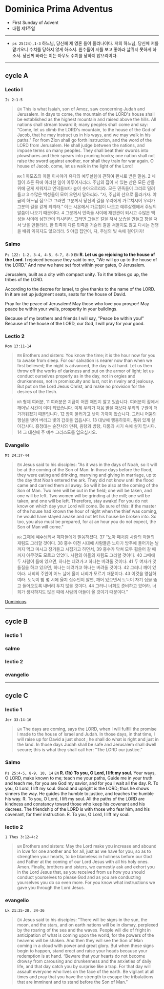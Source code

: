 # Dominica Prima Adventus
* First Sunday of Advent
* 대림 제1주일

---

- `ps 25(24),1-3` 하느님, 당신께 제 영혼 들어 올리나이다. 저의 하느님, 당신께 저를 맡기오니 수치를 당하지 않게 하소서. 원수들이 저를 보고 좋아라 날뛰지 못하게 하소서. 당신께 바라는 이는 아무도 수치를 당하지 않으리이다.

---
## cycle A 
###  Lectio I
`Is 2:1-5`
> `EN` This is what Isaiah, son of Amoz, saw concerning Judah and Jerusalem.
In days to come,
the mountain of the LORD's house
shall be established as the highest mountain
and raised above the hills.
All nations shall stream toward it;
many peoples shall come and say:
"Come, let us climb the LORD's mountain,
to the house of the God of Jacob,
that he may instruct us in his ways,
and we may walk in his paths."
For from Zion shall go forth instruction,
and the word of the LORD from Jerusalem.
He shall judge between the nations,
and impose terms on many peoples.
They shall beat their swords into plowshares
and their spears into pruning hooks;
one nation shall not raise the sword against another,
nor shall they train for war again.
O house of Jacob, come,
let us walk in the light of the Lord!

> `KR` 1 아모츠의 아들 이사야가 유다와 예루살렘에 관하여 환시로 받은 말씀.
2 세월이 흐른 뒤에 이러한 일이 이루어지리라.
주님의 집이 서 있는 산은 모든 산들 위에 굳게 세워지고
언덕들보다 높이 솟아오르리라.
모든 민족들이 그리로 밀려들고
3 수많은 백성들이 모여 오면서 말하리라.
“자, 주님의 산으로 올라가자. 야곱의 하느님 집으로!
그러면 그분께서 당신의 길을 우리에게 가르치시어
우리가 그분의 길을 걷게 되리라.”
이는 시온에서 가르침이 나오고
예루살렘에서 주님의 말씀이 나오기 때문이다.
4 그분께서 민족들 사이에 재판관이 되시고
수많은 백성들 사이에 심판관이 되시리라.
그러면 그들은 칼을 쳐서 보습을 만들고 창을 쳐서 낫을 만들리라.
한 민족이 다른 민족을 거슬러 칼을 쳐들지도 않고
다시는 전쟁을 배워 익히지도 않으리라.
5 야곱 집안아, 자, 주님의 빛 속에 걸어가자!

### Salmo
`Ps 122: 1-2, 3-4, 4-5, 6-7, 8-9`
`EN` **R. Let us go rejoicing to the house of the Lord.**
I rejoiced because they said to me,
"We will go up to the house of the LORD."
And now we have set foot
within your gates, O Jerusalem.

Jerusalem, built as a city
with compact unity.
To it the tribes go up,
the tribes of the LORD.

According to the decree for Israel,
to give thanks to the name of the LORD.
In it are set up judgment seats,
seats for the house of David.

Pray for the peace of Jerusalem!
May those who love you prosper!
May peace be within your walls,
prosperity in your buildings.

Because of my brothers and friends
I will say, "Peace be within you!"
Because of the house of the LORD, our God,
I will pray for your good.


### Lectio 2
`Rom 13:11-14`
> `EN` Brothers and sisters:
You know the time;
it is the hour now for you to awake from sleep.
For our salvation is nearer now than when we first believed;
the night is advanced, the day is at hand.
Let us then throw off the works of darkness
and put on the armor of light;
let us conduct ourselves properly as in the day,
not in orgies and drunkenness,
not in promiscuity and lust,
not in rivalry and jealousy.
But put on the Lord Jesus Christ,
and make no provision for the desires of the flesh.

> `KR` 형제 여러분, 11 여러분은 지금이 어떤 때인지 알고 있습니다.
여러분이 잠에서 깨어날 시간이 이미 되었습니다.
이제 우리가 처음 믿을 때보다 우리의 구원이 더 가까워졌기 때문입니다.
12 밤이 물러가고 낮이 가까이 왔습니다.
그러니 어둠의 행실을 벗어 버리고 빛의 갑옷을 입읍시다.
13 대낮에 행동하듯이, 품위 있게 살아갑시다.
흥청대는 술잔치와 만취, 음탕과 방탕, 다툼과 시기 속에 살지 맙시다.
14 그 대신에 주 예수 그리스도를 입으십시오.


### Evangelio
`Mt 24:37-44`
> `EN` Jesus said to his disciples:
"As it was in the days of Noah,
so it will be at the coming of the Son of Man.
In those days before the flood,
they were eating and drinking,
marrying and giving in marriage,
up to the day that Noah entered the ark.
They did not know until the flood came and carried them all away.
So will it be also at the coming of the Son of Man.
Two men will be out in the field;
one will be taken, and one will be left.
Two women will be grinding at the mill;
one will be taken, and one will be left.
Therefore, stay awake!
For you do not know on which day your Lord will come.
Be sure of this: if the master of the house
had known the hour of night when the thief was coming,
he would have stayed awake
and not let his house be broken into.
So too, you also must be prepared,
for at an hour you do not expect, the Son of Man will come."

> `KR` 그때에 예수님께서 제자들에게 말씀하셨다.
37 “노아 때처럼 사람의 아들의 재림도 그러할 것이다.
38 홍수 이전 시대에 사람들은 노아가 방주에 들어가는 날까지
먹고 마시고 장가들고 시집가고 하면서,
39 홍수가 닥쳐 모두 휩쓸어 갈 때까지 아무것도 모르고 있었다.
사람의 아들의 재림도 그러할 것이다.
40 그때에 두 사람이 들에 있으면, 하나는 데려가고 하나는 버려둘 것이다.
41 두 여자가 맷돌질을 하고 있으면, 하나는 데려가고 하나는 버려둘 것이다.
42 그러니 깨어 있어라. 너희의 주인이 어느 날에 올지 너희가 모르기 때문이다.
43 이것을 명심하여라. 도둑이 밤 몇 시에 올지 집주인이 알면,
깨어 있으면서 도둑이 자기 집을 뚫고 들어오도록 내버려 두지 않을 것이다.
44 그러니 너희도 준비하고 있어라.
너희가 생각하지도 않은 때에 사람의 아들이 올 것이기 때문이다.”



[Dominicos](https://www.dominicos.org/predicacion/homilia/27-11-2022/)


---
## cycle B
### lectio 1
### salmo
### lectio 2
### evangelio


---
## cycle C
### lectio 1
`Jer 33:14-16`
> `EN` The days are coming, says the LORD, 
    when I will fulfill the promise 
    I made to the house of Israel and Judah.
In those days, in that time, 
    I will raise up for David a just shoot ; 
    he shall do what is right and just in the land.
In those days Judah shall be safe 
    and Jerusalem shall dwell secure; 
    this is what they shall call her: 
    “The LORD our justice.”


### Salmo
`Ps 25:4-5, 8-9, 10, 14`
`EN` **R. (1b)  To you, O Lord, I lift my soul.**
Your ways, O LORD, make known to me;
   teach me your paths,
Guide me in your truth and teach me,
   for you are God my savior,
   and for you I wait all the day. 
R. To you, O Lord, I lift my soul.
Good and upright is the LORD;
   thus he shows sinners the way.
He guides the humble to justice,
   and teaches the humble his way. 
R. To you, O Lord, I lift my soul.
All the paths of the LORD are kindness and constancy
   toward those who keep his covenant and his decrees.
The friendship of the LORD is with those who fear him,
   and his covenant, for their instruction. 
R. To you, O Lord, I lift my soul.

### lectio 2
`1 Thes 3:12—4:2`
> `EN` Brothers and sisters:
May the Lord make you increase and abound in love
for one another and for all,
just as we have for you, 
so as to strengthen your hearts, 
to be blameless in holiness before our God and Father 
at the coming of our Lord Jesus with all his holy ones.  Amen.
Finally, brothers and sisters, 
we earnestly ask and exhort you in the Lord Jesus that,
as you received from us 
how you should conduct yourselves to please God
and as you are conducting yourselves
you do so even more.
For you know what instructions we gave you through the Lord Jesus.

### evangelio
`Lk 21:25-28, 34-36`
> `EN` Jesus said to his disciples:
“There will be signs in the sun, the moon, and the stars, 
and on earth nations will be in dismay, 
perplexed by the roaring of the sea and the waves.
People will die of fright 
in anticipation of what is coming upon the world, 
for the powers of the heavens will be shaken.
And then they will see the Son of Man 
coming in a cloud with power and great glory.
But when these signs begin to happen, 
stand erect and raise your heads 
because your redemption is at hand.
“Beware that your hearts do not become drowsy 
from carousing and drunkenness 
and the anxieties of daily life, 
and that day catch you by surprise like a trap.
For that day will assault everyone
who lives on the face of the earth.
Be vigilant at all times 
and pray that you have the strength 
to escape the tribulations that are imminent 
and to stand before the Son of Man.”